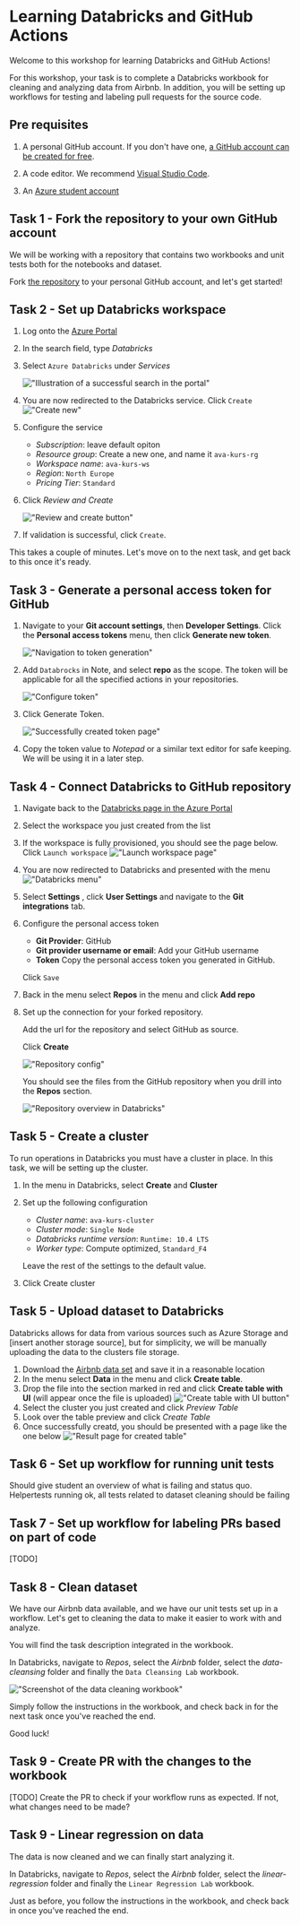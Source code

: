 # Learning Databricks and GitHub Actions

Welcome to this workshop for learning Databricks and GitHub Actions!

For this workshop, your task is to complete a Databricks workbook for cleaning and analyzing data from Airbnb. In addition, you will be setting up workflows for testing and labeling pull requests for the source code.  

## Pre requisites

1. A personal GitHub account. 
If you don't have one, [a GitHub account can be created for free](https://github.com/signup?ref_cta=Sign+up&ref_loc=header+logged+out&ref_page=%2F&source=header-home).

2. A code editor. We recommend [Visual Studio Code](https://code.visualstudio.com/).

3. An [Azure student account](https://azure.microsoft.com/nb-no/free/students/)


## Task 1 - Fork the repository to your own GitHub account

We will be working with a repository that contains two workbooks and unit tests both for the notebooks and dataset. 

Fork [the repository](https://github.com/acn-sbuad/ava-kurs-databricks) to your personal GitHub account, and let's get started! 

## Task 2 - Set up Databricks workspace
 
1. Log onto the [Azure Portal](https://portal.azure.com/)

2. In the search field, type _Databricks_

3. Select `Azure Databricks` under _Services_

    !["Illustration of a successful search in the portal"](imgs/databricks-in-portal.png)

4. You are now redirected to the Databricks service. Click `Create`
    !["Create new"](imgs/create-new.png)

5. Configure the service
    - _Subscription_: leave default opiton
    - _Resource group_: Create a new one, and name it `ava-kurs-rg`
    - _Workspace name_: `ava-kurs-ws`
    - _Region_: `North Europe`
    - _Pricing Tier_: `Standard`

 6. Click _Review and Create_

    !["Review and create button"](imgs/review-and-create.png)

7. If validation is successful, click `Create`.

This takes a couple of minutes. 
Let's move on to the next task, and get back to this once it's ready.

## Task 3 - Generate a personal access token for GitHub

1. Navigate to your __Git account settings__, then __Developer Settings__. Click the __Personal access tokens__ menu, then click __Generate new token__.

    !["Navigation to token generation"](imgs/generate-new-token.jpg)

2. Add `Databrocks` in Note, and select __repo__ as the scope. The token will be applicable for all the specified actions in your repositories.

    !["Configure token"](imgs/configure-token.jpg)

3. Click Generate Token.

    !["Successfully created token page"](imgs/ready-token.jpg)

4. Copy the token value to _Notepad_ or a similar text editor for safe keeping. We will be using it in a later step.

## Task 4 - Connect Databricks to GitHub repository

1. Navigate back to the [Databricks page in the Azure Portal](https://portal.azure.com/#blade/HubsExtension/BrowseResource/resourceType/Microsoft.Databricks%2Fworkspaces)
 
2. Select the workspace you just created from the list
 
3. If the workspace is fully provisioned, you should see the page below. Click `Launch workspace`
    !["Launch workspace page"](imgs/launch-workspace.png)

4. You are now redirected to Databricks and presented with the menu
    !["Databricks menu"](imgs/databricks-menu.png)

5. Select __Settings__ , click __User Settings__ and navigate to the __Git integrations__ tab.

6. Configure the personal access token
    - __Git Provider__: GitHub
    - __Git provider username or email__: Add your GitHub username
    - __Token__ Copy the personal access token you generated in GitHub.

    Click `Save`

7. Back in the menu select __Repos__ in the menu and click __Add repo__

8. Set up the connection for your forked repository.

    Add the url for the repository and select GitHub as source. 

    Click __Create__

    !["Repository config"](imgs/add-repo.png)

    You should see the files from the GitHub repository when you drill into the __Repos__ section.

    !["Repository overview in Databricks"](imgs/successfully-added-repo.png)

## Task 5 - Create a cluster

To run operations in Databricks you must have a cluster in place. 
In this task, we will be setting up the cluster.

1. In the menu in Databricks, select __Create__ and __Cluster__
2. Set up the following configuration
    - _Cluster name_: `ava-kurs-cluster`
    - _Cluster mode_: `Single Node`
    - _Databricks runtime version_: `Runtime: 10.4 LTS`
    - _Worker type_: Compute optimized, `Standard_F4`
    
    Leave the rest of the settings to the default value.
3. Click Create cluster

## Task 5 - Upload dataset to Databricks

Databricks allows for data from various sources such as Azure Storage and [insert another storage source], but for simplicity, we will be manually uploading the data to the clusters file storage. 

1. Download the [Airbnb data set](listings.csv) and save it in a reasonable location
2. In the menu select __Data__ in the menu and click __Create table__.
3. Drop the file into the section marked in red and click __Create table with UI__ (will appear once the file is uploaded)
    !["Create table with UI button"](imgs/create-table-with-ui.png)
4. Select the cluster you just created and click _Preview Table_
5. Look over the table preview and click _Create Table_ 
6. Once successfully creatd, you should be presented with a page like the one below
    !["Result page for created table"](imgs/successfully-created-table.png)

## Task 6 - Set up workflow for running unit tests

Should give student an overview of what is failing and status quo. 
Helpertests running ok, all tests related to dataset cleaning should be failing

## Task 7 - Set up workflow for labeling PRs based on part of code

[TODO]


## Task 8 - Clean dataset 

We have our Airbnb data available, and we have our unit tests set up in a workflow. Let's get to cleaning the data to make it easier to work with and analyze. 

You will find the task description integrated in the workbook.

In Databricks, navigate to _Repos_, select the _Airbnb_ folder, 
select the _data-cleansing_ folder and finally the `Data Cleansing Lab` workbook. 

!["Screenshot of the data cleaning workbook"](imgs/cleansing-workbook.png)

Simply follow the instructions in the workbook, and check back in for the next task once you've reached the end. 

Good luck! 

## Task 9 - Create PR with the changes to the workbook

[TODO] 
Create the PR to check if your workflow runs as expected. If not, what changes need to be made? 


## Task 9 - Linear regression on data

The data is now cleaned and we can finally start analyzing it.

In Databricks, navigate to _Repos_, select the _Airbnb_ folder, 
select the _linear-regression_ folder and finally the `Linear Regression Lab` workbook. 

Just as before, you follow the instructions in the workbook, and check back in once you've reached the end.